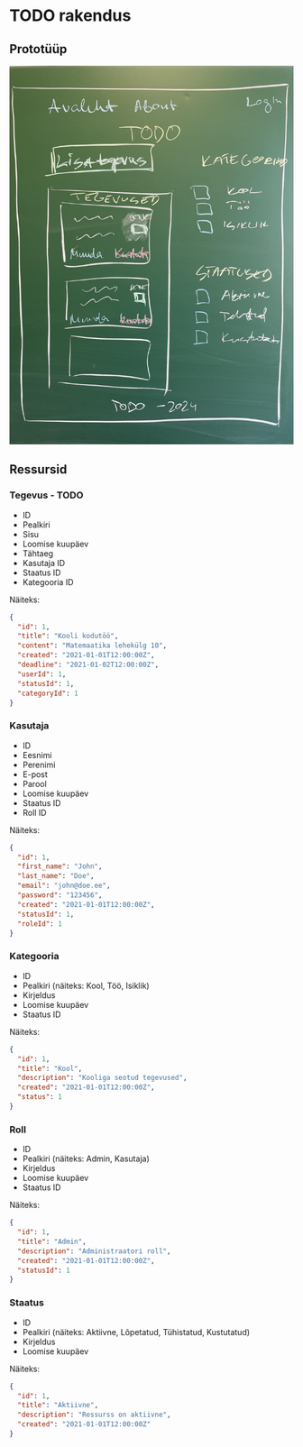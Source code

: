 # TODO rakendus

## Prototüüp

![Prototüüp](todo-proto.jpg)

## Ressursid

### Tegevus - TODO

- ID
- Pealkiri
- Sisu
- Loomise kuupäev
- Tähtaeg
- Kasutaja ID
- Staatus ID
- Kategooria ID

Näiteks:
  
```json
{
  "id": 1,
  "title": "Kooli kodutöö",
  "content": "Matemaatika lehekülg 10",
  "created": "2021-01-01T12:00:00Z",
  "deadline": "2021-01-02T12:00:00Z",
  "userId": 1,
  "statusId": 1,
  "categoryId": 1
}
```

### Kasutaja

- ID
- Eesnimi
- Perenimi
- E-post
- Parool
- Loomise kuupäev
- Staatus ID
- Roll ID

Näiteks:

```json
{
  "id": 1,
  "first_name": "John",
  "last_name": "Doe",
  "email": "john@doe.ee",
  "password": "123456",
  "created": "2021-01-01T12:00:00Z",
  "statusId": 1,
  "roleId": 1
}
```

### Kategooria

- ID
- Pealkiri (näiteks: Kool, Töö, Isiklik)
- Kirjeldus
- Loomise kuupäev
- Staatus ID

Näiteks:

```json
{
  "id": 1,
  "title": "Kool",
  "description": "Kooliga seotud tegevused",
  "created": "2021-01-01T12:00:00Z",
  "status": 1
}
```

### Roll

- ID
- Pealkiri (näiteks: Admin, Kasutaja)
- Kirjeldus
- Loomise kuupäev
- Staatus ID

Näiteks:

```json
{
  "id": 1,
  "title": "Admin",
  "description": "Administraatori roll",
  "created": "2021-01-01T12:00:00Z",
  "statusId": 1
}
```

### Staatus

- ID
- Pealkiri (näiteks: Aktiivne, Lõpetatud, Tühistatud, Kustutatud)
- Kirjeldus
- Loomise kuupäev

Näiteks:

```json
{
  "id": 1,
  "title": "Aktiivne",
  "description": "Ressurss on aktiivne",
  "created": "2021-01-01T12:00:00Z"
}
```
